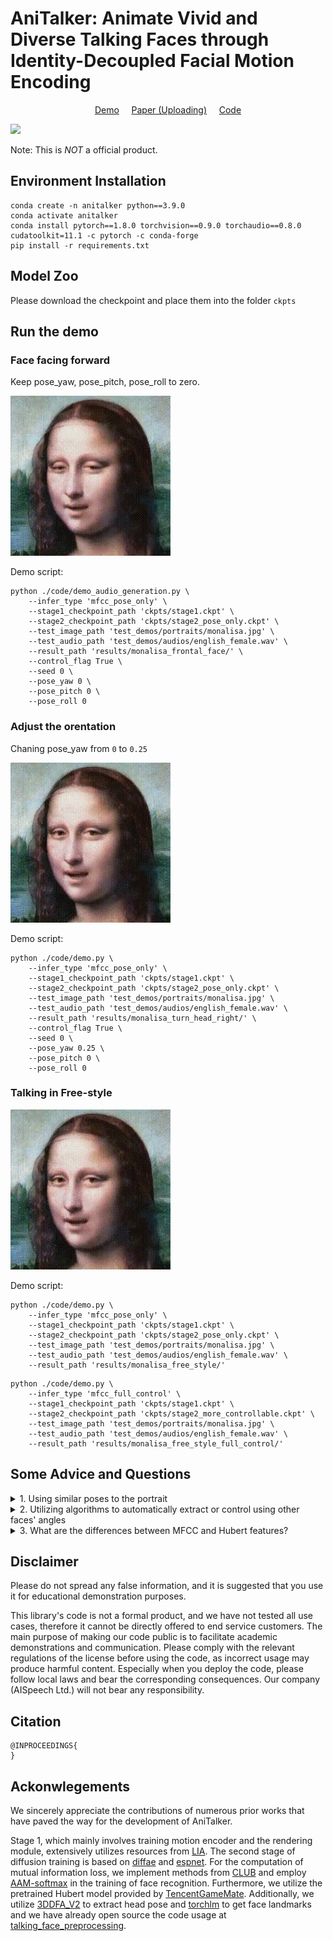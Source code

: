 
# AniTalker: Animate Vivid and Diverse Talking Faces through Identity-Decoupled Facial Motion Encoding

<p align="center">
  <a href="https://x-lance.github.io/AniTalker/">Demo</a> &nbsp;&nbsp;&nbsp; <a href="#">Paper (Uploading)</a> &nbsp;&nbsp;&nbsp; <a href="https://github.com/X-LANCE/AniTalker">Code</a>
</p>


![](docs/img/generated_result.png)

Note: This is *NOT* a official product.

## Environment Installation

```shell
conda create -n anitalker python==3.9.0
conda activate anitalker
conda install pytorch==1.8.0 torchvision==0.9.0 torchaudio==0.8.0 cudatoolkit=11.1 -c pytorch -c conda-forge
pip install -r requirements.txt
```

## Model Zoo

Please download the checkpoint and place them into the folder ```ckpts```

## Run the demo

### Face facing forward

Keep pose_yaw, pose_pitch, pose_roll to zero.

![monalisa_facing_forward](assets/monalisa_facing_forward.gif)

Demo script:

```
python ./code/demo_audio_generation.py \
    --infer_type 'mfcc_pose_only' \
    --stage1_checkpoint_path 'ckpts/stage1.ckpt' \
    --stage2_checkpoint_path 'ckpts/stage2_pose_only.ckpt' \
    --test_image_path 'test_demos/portraits/monalisa.jpg' \
    --test_audio_path 'test_demos/audios/english_female.wav' \
    --result_path 'results/monalisa_frontal_face/' \
    --control_flag True \
    --seed 0 \
    --pose_yaw 0 \
    --pose_pitch 0 \
    --pose_roll 0 
```


### Adjust the orentation 

Chaning pose_yaw from `0` to `0.25`

![monalisa_turn_head_right](assets/monalisa_turn_head_right.gif)

Demo script:

```
python ./code/demo.py \
    --infer_type 'mfcc_pose_only' \
    --stage1_checkpoint_path 'ckpts/stage1.ckpt' \
    --stage2_checkpoint_path 'ckpts/stage2_pose_only.ckpt' \
    --test_image_path 'test_demos/portraits/monalisa.jpg' \
    --test_audio_path 'test_demos/audios/english_female.wav' \
    --result_path 'results/monalisa_turn_head_right/' \
    --control_flag True \
    --seed 0 \
    --pose_yaw 0.25 \
    --pose_pitch 0 \
    --pose_roll 0 
```


### Talking in Free-style

![monalisa_free_style](assets/monalisa_free_style.gif)

Demo script:

```
python ./code/demo.py \
    --infer_type 'mfcc_pose_only' \
    --stage1_checkpoint_path 'ckpts/stage1.ckpt' \
    --stage2_checkpoint_path 'ckpts/stage2_pose_only.ckpt' \
    --test_image_path 'test_demos/portraits/monalisa.jpg' \
    --test_audio_path 'test_demos/audios/english_female.wav' \
    --result_path 'results/monalisa_free_style/'
```


```
python ./code/demo.py \
    --infer_type 'mfcc_full_control' \
    --stage1_checkpoint_path 'ckpts/stage1.ckpt' \
    --stage2_checkpoint_path 'ckpts/stage2_more_controllable.ckpt' \
    --test_image_path 'test_demos/portraits/monalisa.jpg' \
    --test_audio_path 'test_demos/audios/english_female.wav' \
    --result_path 'results/monalisa_free_style_full_control/'
```


## Some Advice and Questions

<details><summary> 1. Using similar poses to the portrait</summary> Try to keep the generated face angle close to the original portrait angle to avoid potential deformation issues. For example, if the face starts by rotating to the left (viewed from the portrait face angle), it is better to use a value for yaw between -1 and 0 (-90 to 0 degrees) because when the difference in angle from the portrait is large, the face can appear distorted. </details><details>

<summary> 2. Utilizing algorithms to automatically extract or control using other faces' angles</summary> If you need to automate face control, you can use some pose extraction algorithms to do so, such as extracting the pose of another person to drive this portrait. The algorithms for extraction have been open sourced at <a href="https://github.com/liutaocode/talking_face_preprocessing?tab=readme-ov-file#face-orientation-angles">this link</a> </details>

<details><summary> 3. What are the differences between MFCC and Hubert features?</summary>Both `MFCC` and `Hubert` are front-end features for speech, used to extract audio signals. Since `Hubert` features require more environmental dependencies and occupy a lot of disk space, we have replaced this feature with a lightweight feature (MFCC) for everyone to use for quick inference. The rest of the code remains the same. We've observed that MFCC converges more easily but is slightly inferior in performance to Hubert. If you need to extract Hubert features, please refer to <a href="https://github.com/liutaocode/talking_face_preprocessing?tab=readme-ov-file#audio-feature-extraction">this link</a> </details>

## Disclaimer

Please do not spread any false information, and it is suggested that you use it for educational demonstration purposes.

This library's code is not a formal product, and we have not tested all use cases, therefore it cannot be directly offered to end service customers. The main purpose of making our code public is to facilitate academic demonstrations and communication. Please comply with the relevant regulations of the license before using the code, as incorrect usage may produce harmful content. Especially when you deploy the code, please follow local laws and bear the corresponding consequences. Our company (AISpeech Ltd.) will not bear any responsibility.


## Citation

```
@INPROCEEDINGS{
}
```

## Ackonwlegements

We sincerely appreciate the contributions of numerous prior works that have paved the way for the development of AniTalker. 

Stage 1, which mainly involves training motion encoder and the rendering module, extensively utilizes resources from [LIA](https://github.com/wyhsirius/LIA). The second stage of diffusion training is based on [diffae](https://github.com/phizaz/diffae) and [espnet](https://espnet.github.io/espnet/_modules/espnet2/asr/encoder/conformer_encoder.html). For the computation of mutual information loss, we implement methods from [CLUB](https://github.com/Linear95/CLUB) and employ [AAM-softmax](https://github.com/TaoRuijie/ECAPA-TDNN) in the training of face recognition. Furthermore, we utilize the pretrained Hubert model provided by [TencentGameMate](https://github.com/TencentGameMate/chinese_speech_pretrain). Additionally, we utilize [3DDFA_V2](https://github.com/cleardusk/3DDFA_V2) to extract head pose and [torchlm](https://github.com/DefTruth/torchlm) to get face landmarks and we have already open source the code usage at [talking_face_preprocessing](https://github.com/liutaocode/talking_face_preprocessing).